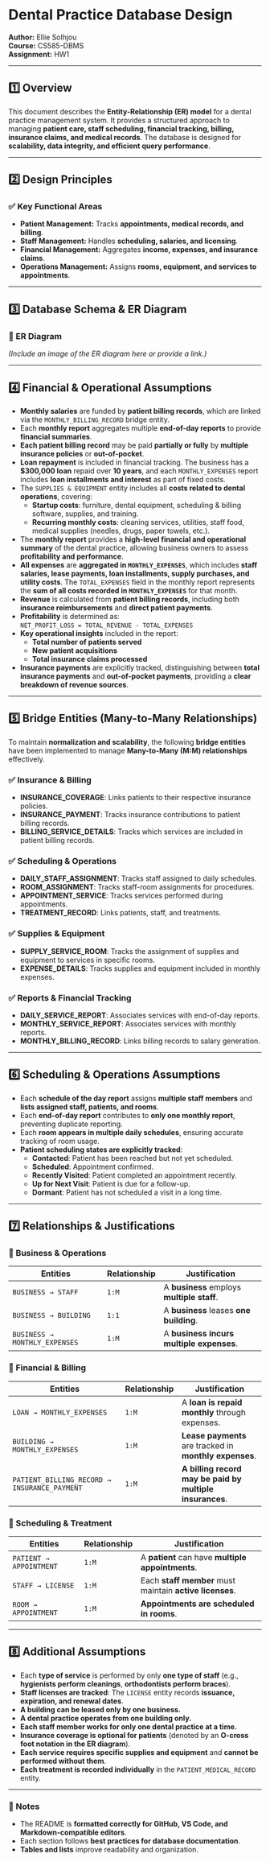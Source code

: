 # Dental Practice Database Design

**Author:** Ellie Solhjou  
**Course:** CS585-DBMS  
**Assignment:** HW1  

---

## 1️⃣ Overview
This document describes the **Entity-Relationship (ER) model** for a dental practice management system. It provides a structured approach to managing **patient care, staff scheduling, financial tracking, billing, insurance claims, and medical records**. The database is designed for **scalability, data integrity, and efficient query performance**.

---

## 2️⃣ Design Principles

### ✅ Key Functional Areas
- **Patient Management:** Tracks **appointments, medical records, and billing**.
- **Staff Management:** Handles **scheduling, salaries, and licensing**.
- **Financial Management:** Aggregates **income, expenses, and insurance claims**.
- **Operations Management:** Assigns **rooms, equipment, and services to appointments**.

---

## 3️⃣ Database Schema & ER Diagram

### 📌 ER Diagram  
_(Include an image of the ER diagram here or provide a link.)_

---

## 4️⃣ Financial & Operational Assumptions

- **Monthly salaries** are funded by **patient billing records**, which are linked via the `MONTHLY_BILLING_RECORD` bridge entity.  
- Each **monthly report** aggregates multiple **end-of-day reports** to provide **financial summaries**.  
- **Each patient billing record** may be paid **partially or fully** by **multiple insurance policies** or **out-of-pocket**.  
- **Loan repayment** is included in financial tracking. The business has a **$300,000 loan** repaid over **10 years**, and each `MONTHLY_EXPENSES` report includes **loan installments and interest** as part of fixed costs.  
- The `SUPPLIES & EQUIPMENT` entity includes all **costs related to dental operations**, covering:
  - **Startup costs**: furniture, dental equipment, scheduling & billing software, supplies, and training.  
  - **Recurring monthly costs**: cleaning services, utilities, staff food, medical supplies (needles, drugs, paper towels, etc.).  
- The **monthly report** provides a **high-level financial and operational summary** of the dental practice, allowing business owners to assess **profitability and performance**.  
- **All expenses** are **aggregated in `MONTHLY_EXPENSES`**, which includes **staff salaries, lease payments, loan installments, supply purchases, and utility costs**. The `TOTAL_EXPENSES` field in the monthly report represents the **sum of all costs recorded in `MONTHLY_EXPENSES`** for that month.  
- **Revenue** is calculated from **patient billing records**, including both **insurance reimbursements** and **direct patient payments**.  
- **Profitability** is determined as:  
  `NET_PROFIT_LOSS = TOTAL_REVENUE - TOTAL_EXPENSES`  
- **Key operational insights** included in the report:
  - **Total number of patients served**
  - **New patient acquisitions**
  - **Total insurance claims processed**  
- **Insurance payments** are explicitly tracked, distinguishing between **total insurance payments** and **out-of-pocket payments**, providing a **clear breakdown of revenue sources**.

---

## 5️⃣ Bridge Entities (Many-to-Many Relationships)

To maintain **normalization and scalability**, the following **bridge entities** have been implemented to manage **Many-to-Many (M:M) relationships** effectively.

### ✅ Insurance & Billing
- **INSURANCE_COVERAGE**: Links patients to their respective insurance policies.  
- **INSURANCE_PAYMENT**: Tracks insurance contributions to patient billing records.  
- **BILLING_SERVICE_DETAILS**: Tracks which services are included in patient billing records.  

### ✅ Scheduling & Operations
- **DAILY_STAFF_ASSIGNMENT**: Tracks staff assigned to daily schedules.  
- **ROOM_ASSIGNMENT**: Tracks staff-room assignments for procedures.  
- **APPOINTMENT_SERVICE**: Tracks services performed during appointments.  
- **TREATMENT_RECORD**: Links patients, staff, and treatments.  

### ✅ Supplies & Equipment
- **SUPPLY_SERVICE_ROOM**: Tracks the assignment of supplies and equipment to services in specific rooms.  
- **EXPENSE_DETAILS**: Tracks supplies and equipment included in monthly expenses.  

### ✅ Reports & Financial Tracking
- **DAILY_SERVICE_REPORT**: Associates services with end-of-day reports.  
- **MONTHLY_SERVICE_REPORT**: Associates services with monthly reports.  
- **MONTHLY_BILLING_RECORD**: Links billing records to salary generation.  

---

## 6️⃣ Scheduling & Operations Assumptions

- Each **schedule of the day report** assigns **multiple staff members** and **lists assigned staff, patients, and rooms**.  
- Each **end-of-day report** contributes to **only one monthly report**, preventing duplicate reporting.  
- Each **room appears in multiple daily schedules**, ensuring accurate tracking of room usage.  
- **Patient scheduling states are explicitly tracked**:
  - **Contacted**: Patient has been reached but not yet scheduled.  
  - **Scheduled**: Appointment confirmed.  
  - **Recently Visited**: Patient completed an appointment recently.  
  - **Up for Next Visit**: Patient is due for a follow-up.  
  - **Dormant**: Patient has not scheduled a visit in a long time.  

---

## 7️⃣ Relationships & Justifications

### 📌 Business & Operations
| **Entities** | **Relationship** | **Justification** |
|-------------|-----------------|------------------|
| `BUSINESS → STAFF` | `1:M` | A **business** employs **multiple staff**. |
| `BUSINESS → BUILDING` | `1:1` | A **business** leases **one building**. |
| `BUSINESS → MONTHLY_EXPENSES` | `1:M` | A **business incurs multiple expenses**. |

### 📌 Financial & Billing
| **Entities** | **Relationship** | **Justification** |
|-------------|-----------------|------------------|
| `LOAN → MONTHLY_EXPENSES` | `1:M` | A **loan is repaid monthly** through expenses. |
| `BUILDING → MONTHLY_EXPENSES` | `1:M` | **Lease payments** are tracked in **monthly expenses**. |
| `PATIENT_BILLING_RECORD → INSURANCE_PAYMENT` | `1:M` | **A billing record may be paid by multiple insurances**. |

### 📌 Scheduling & Treatment
| **Entities** | **Relationship** | **Justification** |
|-------------|-----------------|------------------|
| `PATIENT → APPOINTMENT` | `1:M` | A **patient** can have **multiple appointments**. |
| `STAFF → LICENSE` | `1:M` | Each **staff member** must maintain **active licenses**. |
| `ROOM → APPOINTMENT` | `1:M` | **Appointments are scheduled in rooms**. |

---

## 8️⃣ Additional Assumptions

- Each **type of service** is performed by only **one type of staff** (e.g., **hygienists perform cleanings**, **orthodontists perform braces**).  
- **Staff licenses are tracked**: The `LICENSE` entity records **issuance, expiration, and renewal dates**.  
- **A building can be leased only by one business.**  
- **A dental practice operates from one building only.**  
- **Each staff member works for only one dental practice at a time.**  
- **Insurance coverage is optional for patients** (denoted by an **O-cross foot notation in the ER diagram**).  
- **Each service requires specific supplies and equipment** and **cannot be performed without them**.  
- **Each treatment is recorded individually** in the `PATIENT_MEDICAL_RECORD` entity.  

---

### **📌 Notes**
- The README is **formatted correctly for GitHub, VS Code, and Markdown-compatible editors**.
- Each section follows **best practices for database documentation**.
- **Tables and lists** improve readability and organization.
